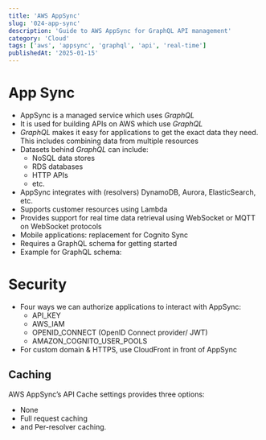 ```yaml
---
title: 'AWS AppSync'
slug: '024-app-sync'
description: 'Guide to AWS AppSync for GraphQL API management'
category: 'Cloud'
tags: ['aws', 'appsync', 'graphql', 'api', 'real-time']
publishedAt: '2025-01-15'
---
```


# App Sync

- AppSync is a managed service which uses *GraphQL*
- It is used for building APIs on AWS which use *GraphQL*
- *GraphQL* makes it easy for applications to get the exact data they need. This includes combining data from multiple resources
- Datasets behind *GraphQL* can include:
  - NoSQL data stores
  - RDS databases
  - HTTP APIs
  - etc.
- AppSync integrates with (resolvers) DynamoDB, Aurora, ElasticSearch, etc.
- Supports customer resources using Lambda
- Provides support for real time data retrieval using WebSocket or MQTT on WebSocket protocols
- Mobile applications: replacement for Cognito Sync
- Requires a GraphQL schema for getting started
- Example for GraphQL schema:

# Security

- Four ways we can authorize applications to interact with AppSync:
  - API_KEY
  - AWS_IAM
  - OPENID_CONNECT (OpenID Connect provider/ JWT)
  - AMAZON_COGNITO_USER_POOLS
- For custom domain & HTTPS, use CloudFront in front of AppSync

## Caching

AWS AppSync’s API Cache settings provides three options:

- None
- Full request caching
- and Per-resolver caching.
